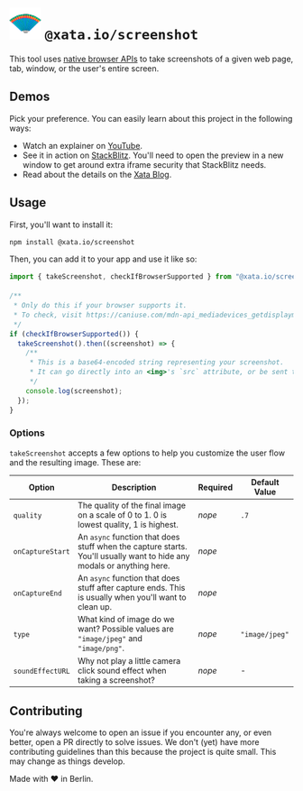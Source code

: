 # <img alt="Logo" width="56" src="assets/logo.png" /> `@xata.io/screenshot`

This tool uses [native browser APIs](https://developer.mozilla.org/en-US/docs/Web/API/MediaDevices) to take screenshots of a given web page, tab, window, or the user's entire screen.

## Demos

Pick your preference. You can easily learn about this project in the following ways:

- Watch an explainer on [YouTube](https://www.youtube.com/watch?v=uC6RbWanoy4).
- See it in action on [StackBlitz](https://stackblitz.com/edit/node-b86qqd?file=app/routes/index.tsx). You'll need to open the preview in a new window to get around extra iframe security that StackBlitz needs. 
- Read about the details on the [Xata Blog](https://xata.io/blog/introducing-screenshot/).

## Usage

First, you'll want to install it:

```bash
npm install @xata.io/screenshot
```

Then, you can add it to your app and use it like so:

```js
import { takeScreenshot, checkIfBrowserSupported } from "@xata.io/screenshot";

/**
 * Only do this if your browser supports it.
 * To check, visit https://caniuse.com/mdn-api_mediadevices_getdisplaymedia
 */
if (checkIfBrowserSupported()) {
  takeScreenshot().then((screenshot) => {
    /**
     * This is a base64-encoded string representing your screenshot.
     * It can go directly into an <img>'s `src` attribute, or be sent to a server to store.
     */
    console.log(screenshot);
  });
}
```

### Options

`takeScreenshot` accepts a few options to help you customize the user flow and the resulting image. These are:

| Option           | Description                                                                                                           | Required | Default Value  |
| ---------------- | --------------------------------------------------------------------------------------------------------------------- | -------- | -------------- |
| `quality`        | The quality of the final image on a scale of 0 to 1. 0 is lowest quality, 1 is highest.                               | _nope_   | `.7`           |
| `onCaptureStart` | An `async` function that does stuff when the capture starts. You'll usually want to hide any modals or anything here. | _nope_   |                |
| `onCaptureEnd`   | An `async` function that does stuff after capture ends. This is usually when you'll want to clean up.                 | _nope_   |                |
| `type`           | What kind of image do we want? Possible values are `"image/jpeg"` and `"image/png"`.                                  | _nope_   | `"image/jpeg"` |
| `soundEffectURL` | Why not play a little camera click sound effect when taking a screenshot?                                             | _nope_   | -              |

## Contributing

You're always welcome to open an issue if you encounter any, or even better, open a PR directly to solve issues. We don't (yet) have more contributing guidelines than this because the project is quite small. This may change as things develop.

Made with ❤️ in Berlin.
